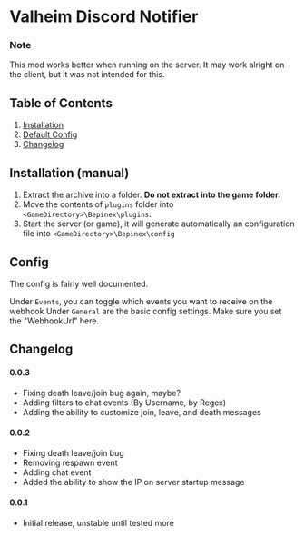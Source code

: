 # Valheim Discord Notifier


### Note

This mod works better when running on the server. 
It may work alright on the client, but it was not intended for this.

## Table of Contents
1. [Installation](#Installation-(manual))
2. [Default Config](#Config)
3. [Changelog](#Changelog)

## Installation (manual)

1. Extract the archive into a folder. **Do not extract into the game folder.**
2. Move the contents of `plugins` folder into `<GameDirectory>\Bepinex\plugins`.
3. Start the server (or game), it will generate automatically an configuration file into `<GameDirectory>\Bepinex\config`

## Config

The config is fairly well documented. 

Under `Events`, you can toggle which events you want to receive on the webhook
Under `General` are the basic config settings. Make sure you set the "WebhookUrl" here.

## Changelog

#### 0.0.3

- Fixing death leave/join bug again, maybe?
- Adding filters to chat events (By Username, by Regex)
- Adding the ability to customize join, leave, and death messages

#### 0.0.2

- Fixing death leave/join bug
- Removing respawn event
- Adding chat event
- Added the ability to show the IP on server startup message

#### 0.0.1
- Initial release, unstable until tested more
